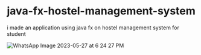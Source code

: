 # java-fx-hostel-management-system
i made an application using java fx on hostel management system for student

![WhatsApp Image 2023-05-27 at 6 24 27 PM](https://github.com/hamzazia1234/java-fx-hostel-management-system/assets/134821661/55ce88fb-6d34-4ce9-ae5e-a4b7cdcc0f2d)
